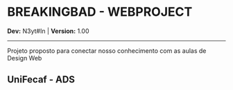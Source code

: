 
# BREAKINGBAD - WEBPROJECT

**Dev:** N3yt#In | **Version:** 1.00

********

Projeto proposto para conectar nosso conhecimento com as aulas de Design Web

## UniFecaf - ADS
